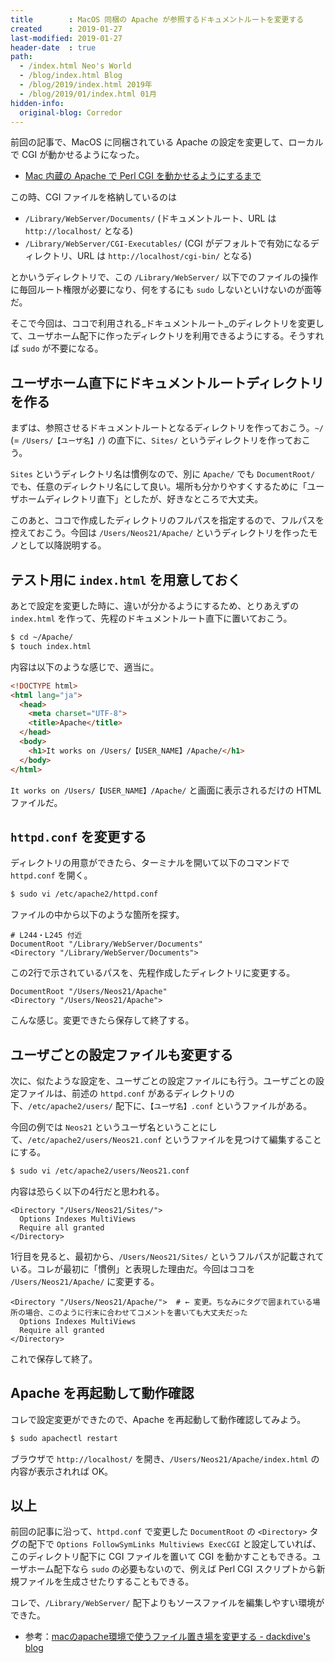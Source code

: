```yaml
---
title        : MacOS 同梱の Apache が参照するドキュメントルートを変更する
created      : 2019-01-27
last-modified: 2019-01-27
header-date  : true
path:
  - /index.html Neo's World
  - /blog/index.html Blog
  - /blog/2019/index.html 2019年
  - /blog/2019/01/index.html 01月
hidden-info:
  original-blog: Corredor
---
```


前回の記事で、MacOS に同梱されている Apache の設定を変更して、ローカルで CGI が動かせるようになった。

- [Mac 内蔵の Apache で Perl CGI を動かせるようにするまで](/blog/2019/01/26-02.html)

この時、CGI ファイルを格納しているのは

- `/Library/WebServer/Documents/` (ドキュメントルート、URL は `http://localhost/` となる)
- `/Library/WebServer/CGI-Executables/` (CGI がデフォルトで有効になるディレクトリ、URL は `http://localhost/cgi-bin/` となる)

とかいうディレクトリで、この `/Library/WebServer/` 以下でのファイルの操作に毎回ルート権限が必要になり、何をするにも `sudo` しないといけないのが面等だ。

そこで今回は、ココで利用される_ドキュメントルート_のディレクトリを変更して、ユーザホーム配下に作ったディレクトリを利用できるようにする。そうすれば `sudo` が不要になる。

## ユーザホーム直下にドキュメントルートディレクトリを作る

まずは、参照させるドキュメントルートとなるディレクトリを作っておこう。`~/` (= `/Users/【ユーザ名】/`) の直下に、`Sites/` というディレクトリを作っておこう。

`Sites` というディレクトリ名は慣例なので、別に `Apache/` でも `DocumentRoot/` でも、任意のディレクトリ名にして良い。場所も分かりやすくするために「ユーザホームディレクトリ直下」としたが、好きなところで大丈夫。

このあと、ココで作成したディレクトリのフルパスを指定するので、フルパスを控えておこう。今回は `/Users/Neos21/Apache/` というディレクトリを作ったモノとして以降説明する。

## テスト用に `index.html` を用意しておく

あとで設定を変更した時に、違いが分かるようにするため、とりあえずの `index.html` を作って、先程のドキュメントルート直下に置いておこう。

```bash
$ cd ~/Apache/
$ touch index.html
```

内容は以下のような感じで、適当に。

```html
<!DOCTYPE html>
<html lang="ja">
  <head>
    <meta charset="UTF-8">
    <title>Apache</title>
  </head>
  <body>
    <h1>It works on /Users/【USER_NAME】/Apache/</h1>
  </body>
</html>
```

`It works on /Users/【USER_NAME】/Apache/` と画面に表示されるだけの HTML ファイルだ。

## `httpd.conf` を変更する

ディレクトリの用意ができたら、ターミナルを開いて以下のコマンドで `httpd.conf` を開く。

```bash
$ sudo vi /etc/apache2/httpd.conf
```

ファイルの中から以下のような箇所を探す。

```
# L244・L245 付近
DocumentRoot "/Library/WebServer/Documents"
<Directory "/Library/WebServer/Documents">
```

この2行で示されているパスを、先程作成したディレクトリに変更する。

```
DocumentRoot "/Users/Neos21/Apache"
<Directory "/Users/Neos21/Apache">
```

こんな感じ。変更できたら保存して終了する。

## ユーザごとの設定ファイルも変更する

次に、似たような設定を、ユーザごとの設定ファイルにも行う。ユーザごとの設定ファイルは、前述の `httpd.conf` があるディレクトリの下、`/etc/apache2/users/` 配下に、`【ユーザ名】.conf` というファイルがある。

今回の例では `Neos21` というユーザ名ということにして、`/etc/apache2/users/Neos21.conf` というファイルを見つけて編集することにする。

```bash
$ sudo vi /etc/apache2/users/Neos21.conf
```

内容は恐らく以下の4行だと思われる。

```
<Directory "/Users/Neos21/Sites/">
  Options Indexes MultiViews
  Require all granted
</Directory>
```

1行目を見ると、最初から、`/Users/Neos21/Sites/` というフルパスが記載されている。コレが最初に「慣例」と表現した理由だ。今回はココを `/Users/Neos21/Apache/` に変更する。

```
<Directory "/Users/Neos21/Apache/">  # ← 変更。ちなみにタグで囲まれている場所の場合、このように行末に合わせてコメントを書いても大丈夫だった
  Options Indexes MultiViews
  Require all granted
</Directory>
```

これで保存して終了。

## Apache を再起動して動作確認

コレで設定変更ができたので、Apache を再起動して動作確認してみよう。

```bash
$ sudo apachectl restart
```

ブラウザで `http://localhost/` を開き、`/Users/Neos21/Apache/index.html` の内容が表示されれば OK。

## 以上

前回の記事に沿って、`httpd.conf` で変更した `DocumentRoot` の `<Directory>` タグの配下で `Options FollowSymLinks Multiviews ExecCGI` と設定していれば、このディレクトリ配下に CGI ファイルを置いて CGI を動かすこともできる。ユーザホーム配下なら `sudo` の必要もないので、例えば Perl CGI スクリプトから新規ファイルを生成させたりすることもできる。

コレで、`/Library/WebServer/` 配下よりもソースファイルを編集しやすい環境ができた。

- 参考：[macのapache環境で使うファイル置き場を変更する - dackdive's blog](https://dackdive.hateblo.jp/entry/2013/12/14/012627)
